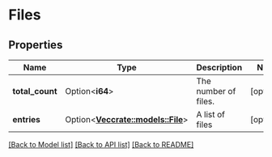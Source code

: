 # Files

## Properties

Name | Type | Description | Notes
------------ | ------------- | ------------- | -------------
**total_count** | Option<**i64**> | The number of files. | [optional]
**entries** | Option<[**Vec<crate::models::File>**](File.md)> | A list of files | [optional]

[[Back to Model list]](../README.md#documentation-for-models) [[Back to API list]](../README.md#documentation-for-api-endpoints) [[Back to README]](../README.md)



